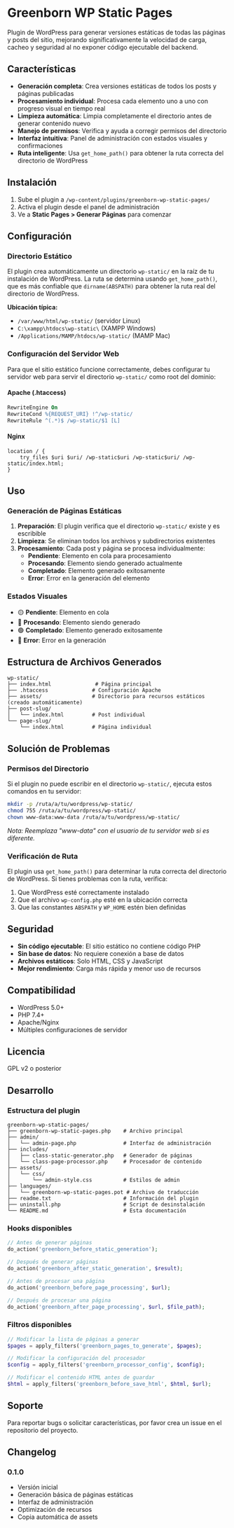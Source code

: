 # Greenborn WP Static Pages

Plugin de WordPress para generar versiones estáticas de todas las páginas y posts del sitio, mejorando significativamente la velocidad de carga, cacheo y seguridad al no exponer código ejecutable del backend.

## Características

- **Generación completa**: Crea versiones estáticas de todos los posts y páginas publicadas
- **Procesamiento individual**: Procesa cada elemento uno a uno con progreso visual en tiempo real
- **Limpieza automática**: Limpia completamente el directorio antes de generar contenido nuevo
- **Manejo de permisos**: Verifica y ayuda a corregir permisos del directorio
- **Interfaz intuitiva**: Panel de administración con estados visuales y confirmaciones
- **Ruta inteligente**: Usa `get_home_path()` para obtener la ruta correcta del directorio de WordPress

## Instalación

1. Sube el plugin a `/wp-content/plugins/greenborn-wp-static-pages/`
2. Activa el plugin desde el panel de administración
3. Ve a **Static Pages > Generar Páginas** para comenzar

## Configuración

### Directorio Estático

El plugin crea automáticamente un directorio `wp-static/` en la raíz de tu instalación de WordPress. La ruta se determina usando `get_home_path()`, que es más confiable que `dirname(ABSPATH)` para obtener la ruta real del directorio de WordPress.

**Ubicación típica:**
- `/var/www/html/wp-static/` (servidor Linux)
- `C:\xampp\htdocs\wp-static\` (XAMPP Windows)
- `/Applications/MAMP/htdocs/wp-static/` (MAMP Mac)

### Configuración del Servidor Web

Para que el sitio estático funcione correctamente, debes configurar tu servidor web para servir el directorio `wp-static/` como root del dominio:

#### Apache (.htaccess)
```apache
RewriteEngine On
RewriteCond %{REQUEST_URI} !^/wp-static/
RewriteRule ^(.*)$ /wp-static/$1 [L]
```

#### Nginx
```nginx
location / {
    try_files $uri $uri/ /wp-static$uri /wp-static$uri/ /wp-static/index.html;
}
```

## Uso

### Generación de Páginas Estáticas

1. **Preparación**: El plugin verifica que el directorio `wp-static/` existe y es escribible
2. **Limpieza**: Se eliminan todos los archivos y subdirectorios existentes
3. **Procesamiento**: Cada post y página se procesa individualmente:
   - **Pendiente**: Elemento en cola para procesamiento
   - **Procesando**: Elemento siendo generado actualmente
   - **Completado**: Elemento generado exitosamente
   - **Error**: Error en la generación del elemento

### Estados Visuales

- 🟡 **Pendiente**: Elemento en cola
- 🔵 **Procesando**: Elemento siendo generado
- 🟢 **Completado**: Elemento generado exitosamente
- 🔴 **Error**: Error en la generación

## Estructura de Archivos Generados

```
wp-static/
├── index.html              # Página principal
├── .htaccess              # Configuración Apache
├── assets/                # Directorio para recursos estáticos (creado automáticamente)
├── post-slug/
│   └── index.html         # Post individual
└── page-slug/
    └── index.html         # Página individual
```

## Solución de Problemas

### Permisos del Directorio

Si el plugin no puede escribir en el directorio `wp-static/`, ejecuta estos comandos en tu servidor:

```bash
mkdir -p /ruta/a/tu/wordpress/wp-static/
chmod 755 /ruta/a/tu/wordpress/wp-static/
chown www-data:www-data /ruta/a/tu/wordpress/wp-static/
```

*Nota: Reemplaza "www-data" con el usuario de tu servidor web si es diferente.*

### Verificación de Ruta

El plugin usa `get_home_path()` para determinar la ruta correcta del directorio de WordPress. Si tienes problemas con la ruta, verifica:

1. Que WordPress esté correctamente instalado
2. Que el archivo `wp-config.php` esté en la ubicación correcta
3. Que las constantes `ABSPATH` y `WP_HOME` estén bien definidas

## Seguridad

- **Sin código ejecutable**: El sitio estático no contiene código PHP
- **Sin base de datos**: No requiere conexión a base de datos
- **Archivos estáticos**: Solo HTML, CSS y JavaScript
- **Mejor rendimiento**: Carga más rápida y menor uso de recursos

## Compatibilidad

- WordPress 5.0+
- PHP 7.4+
- Apache/Nginx
- Múltiples configuraciones de servidor

## Licencia

GPL v2 o posterior

## Desarrollo

### Estructura del plugin

```
greenborn-wp-static-pages/
├── greenborn-wp-static-pages.php    # Archivo principal
├── admin/
│   └── admin-page.php               # Interfaz de administración
├── includes/
│   ├── class-static-generator.php   # Generador de páginas
│   └── class-page-processor.php     # Procesador de contenido
├── assets/
│   └── css/
│       └── admin-style.css          # Estilos de admin
├── languages/
│   └── greenborn-wp-static-pages.pot # Archivo de traducción
├── readme.txt                       # Información del plugin
├── uninstall.php                    # Script de desinstalación
└── README.md                        # Esta documentación
```

### Hooks disponibles

```php
// Antes de generar páginas
do_action('greenborn_before_static_generation');

// Después de generar páginas
do_action('greenborn_after_static_generation', $result);

// Antes de procesar una página
do_action('greenborn_before_page_processing', $url);

// Después de procesar una página
do_action('greenborn_after_page_processing', $url, $file_path);
```

### Filtros disponibles

```php
// Modificar la lista de páginas a generar
$pages = apply_filters('greenborn_pages_to_generate', $pages);

// Modificar la configuración del procesador
$config = apply_filters('greenborn_processor_config', $config);

// Modificar el contenido HTML antes de guardar
$html = apply_filters('greenborn_before_save_html', $html, $url);
```

## Soporte

Para reportar bugs o solicitar características, por favor crea un issue en el repositorio del proyecto.

## Changelog

### 0.1.0
- Versión inicial
- Generación básica de páginas estáticas
- Interfaz de administración
- Optimización de recursos
- Copia automática de assets 